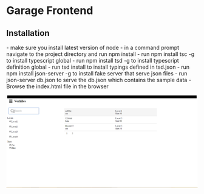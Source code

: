 <h1>Garage Frontend </h1>

<h2> Installation </h2>
- make sure you install latest version of node
- in a command prompt navigate to the project directory and run npm install
- run npm install tsc -g to install typescript global
- run npm install tsd -g to install typescript definition global
- run tsd install to install typings defined in tsd.json
- run npm install json-server -g to install fake server that serve json files
- run json-server db.json to serve the db.json which contains the sample data
- Browse the index.html file in the browser

![alt tag](screenshot.png)